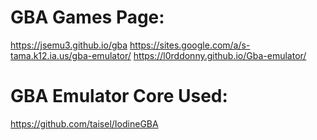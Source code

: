 # GBA Games Page:
https://jsemu3.github.io/gba
https://sites.google.com/a/s-tama.k12.ia.us/gba-emulator/
https://l0rddonny.github.io/Gba-emulator/
# GBA Emulator Core Used:

https://github.com/taisel/IodineGBA
